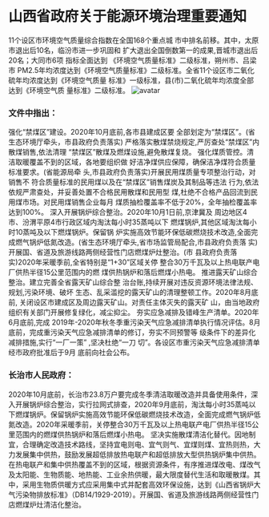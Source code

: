 # 山西省政府关于能源环境治理重要通知
11个设区市环境空气质量综合指数在全国168个重点城 市中排名前移。其中，太原市退出后10名，临汾市进一步巩固和 扩大退出全国倒数第一的成果,晋城市退出后20名；大同市6项 指标全面达到 《环境空气质量标准》二级标准，朔州市、吕梁市 PM2.5年均浓度达到《环境空气质量标准》二级标准。全省11个设区市二氧化硫年均浓度达到《环境空气质量 标准》一级标准，县(市)二氧化硫年均浓度全部达到《环境空气质 量标准》二级标准。
![ avatar ](./img/news/38182.jpg)
### 文件中指出：
强化“禁煤区”建设。2020年10月底前,各市县建成区要 全部划定为“禁煤区”。(省生态环境厅牵头，市县政府负责落实) 严格落实散煤禁烧规定,严厉查处“禁煤区”内散煤销售,依法清理 “禁煤区”散煤及燃煤设施,避免散煤复烧。
强化煤质管控。清洁取暖覆盖不到的区域，各地要组织做 好洁净煤供应保障，确保洁净煤符合质量标准要求。(省能源局牵 头,市县政府负责落实)开展民用煤质量专项整治行动，对销售不 符合质量标准的民用煤以及在“禁煤区”销售煤炭及其制品等违法 行为,依法依规严肃查处，并妥善处置不合格民用散煤和民用型 煤,杜绝不合格产品回流到民用煤市场。对民用煤销售企业每月 煤质抽检覆盖率不低于20%，全年抽检覆盖率达到100%。
深入开展锅炉综合整治。2020年10月1日前,京津冀及 周边地区4市、汾渭平原4市行政区域内淘汰每小时35蒸吨以下 燃煤锅炉,其他区域淘汰每小时10蒸吨及以下燃煤锅炉。保留锅 炉实施高效节能环保低碳燃烧技术改造,全面完成燃气锅炉低氮改造。(省生态环境厅牵头,省市场监管局配合,市县政府负责落 实)开展国、省道及旅游线路两侧经营性门店燃煤炉灶整治。(市 县政府负责落实)2020年采暖季前,全省特别是“1+30”区域关停 整合30万千瓦及以上热电联产电厂供热半径15公里范围内的燃 煤供热锅炉和落后燃煤小热电。
推进露天矿山综合整治。建立完善全省露天矿山综合整 治台账,持续开展对违反资源环境法律法规、规划,污染环境、破坏 生态、乱采滥挖的露天矿山的清理整顿工作。2020年8月底前, 关闭设区市建成区及周边露天矿山。对责任主体灭失的露天矿 山，由当地政府组织有关部门开展修复绿化，减尘抑尘。
夯实应急减排及错峰生产清单。2020年6月底前,完成 2019年-2020年秋冬季重污染天气应急减排清单执行情况评估。8月底前，完成重污染天气应急减排清单的修订，夯实不同预警等 级条件下的差异化减排措施,实行“一厂一策” ,坚决杜绝“一刀 切”。各设区市重污染天气应急减排清单经市政府批准后于9月 底前向社会公布。
### 长治市人民政府：
2020年10月底前，长治市23.8万户要完成冬季清洁取暖改造并具备使用条件，深入开展锅炉综合整治，实行拉网式排查，2020年9月底前，淘汰每小时35蒸吨以下燃煤锅炉。保留锅炉实施高效节能环保低碳燃烧技术改造，全面完成燃气锅炉低氮改造。2020年采暖季前，关停整合30万千瓦及以上热电联产电厂供热半径15公里范围内的燃煤供热锅炉和落后燃煤小热电。
坚决实施散煤清洁化替代。因地制宜，合理确定改造技术路线，坚持宜电则电、宜气则气、宜煤则煤、宜热则热，大力发展集中供热，鼓励发展超低排放热电联产和超低排放大型供热锅炉集中供热。在热电联产和集中供热覆盖不到的区域，根据资源条件，有序推进煤改电、煤改气及太阳能、生物质能、地热能、工业余热供暖，最大限度替代生活和取暖散煤。其中，采用生物质供暖方式应采用集中式并配套高效环保设施，达到《山西省锅炉大气污染物排放标准》（DB14/1929-2019）。开展国、省道及旅游线路两侧经营性门店燃煤炉灶清洁化整治。
